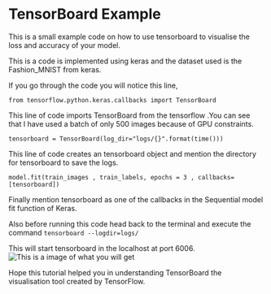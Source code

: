 # TensorBoard Example

This is a small example code on how to use tensorboard to visualise the loss and accuracy of your model.

This is a code is implemented using keras and the dataset used is the Fashion_MNIST from keras.

If you go through the code you will notice this line,

```from tensorflow.python.keras.callbacks import TensorBoard```

This line of code imports TensorBoard from the tensorflow .You can see that I have used a batch of only 500 images because of GPU constraints.

```tensorboard = TensorBoard(log_dir="logs/{}".format(time()))```

This line of code creates an tensorboard object and mention the directory for tensorboard to save the logs.

```model.fit(train_images , train_labels, epochs = 3 , callbacks=[tensorboard])```

Finally mention tensorboard as one of the callbacks in the Sequential model fit function of Keras.

Also before running this code head back to the terminal and execute the command
```tensorboard --logdir=logs/ ```

This will start tensorboard in the localhost at port 6006.
![This is a image of what you will get](image.png)

Hope this tutorial helped you in understanding TensorBoard the visualisation tool created by TensorFlow.
